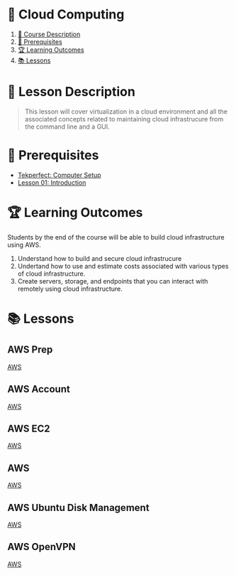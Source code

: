# 💨 Cloud Computing

1. [📝 Course Description](#📝-course-description)
2. [🎯 Prerequisites](#🎯-prerequisites)
3. [🏆 Learning Outcomes](#🏆-learning-outcomes)
4. [📚 Lessons](#📚-lessons)


# 📝 Lesson Description

> This lesson will cover virtualization in a cloud environment and all the associated concepts related to maintaining cloud infrastrucure from the command line and a GUI.

# 🎯 Prerequisites

* [Tekperfect: Computer Setup](/lessons/computer-setup.md)
* [Lesson 01: Introduction](/courses/01-Introduction/home.md)

# 🏆 Learning Outcomes

Students by the end of the course will be able to build cloud infrastructure using AWS.

1. Understand how to build and secure cloud infrastrucure
1. Undertand how to use and estimate costs associated with various types of cloud infrastructure.
1. Create servers, storage, and endpoints that you can interact with remotely using cloud infrastructure.

# 📚 Lessons

## AWS Prep

[AWS](/courses/14-Cloud_Computing/lessons/aws-prep.md)

## AWS Account

[AWS](/courses/14-Cloud_Computing/lessons/aws-account.md)

## AWS EC2

[AWS](/courses/14-Cloud_Computing/lessons/aws-ec2.md)

## AWS

[AWS](/courses/14-Cloud_Computing/lessons/aws.md)

## AWS Ubuntu Disk Management

[AWS](/courses/14-Cloud_Computing/lessons/aws-disks.md)

## AWS OpenVPN

[AWS](/courses/14-Cloud_Computing/lessons/aws-vpn.md)

